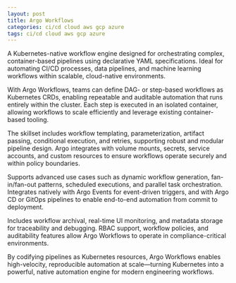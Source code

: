 ```yaml
---
layout: post
title: Argo Workflows
categories: ci/cd cloud aws gcp azure
tags: ci/cd cloud aws gcp azure
---
```


A Kubernetes-native workflow engine designed for orchestrating complex, container-based pipelines using declarative YAML specifications. Ideal for automating CI/CD processes, data pipelines, and machine learning workflows within scalable, cloud-native environments.

<!--more-->

With Argo Workflows, teams can define DAG- or step-based workflows as Kubernetes CRDs, enabling repeatable and auditable automation that runs entirely within the cluster. Each step is executed in an isolated container, allowing workflows to scale efficiently and leverage existing container-based tooling.

The skillset includes workflow templating, parameterization, artifact passing, conditional execution, and retries, supporting robust and modular pipeline design. Argo integrates with volume mounts, secrets, service accounts, and custom resources to ensure workflows operate securely and within policy boundaries.

Supports advanced use cases such as dynamic workflow generation, fan-in/fan-out patterns, scheduled executions, and parallel task orchestration. Integrates natively with Argo Events for event-driven triggers, and with Argo CD or GitOps pipelines to enable end-to-end automation from commit to deployment.

Includes workflow archival, real-time UI monitoring, and metadata storage for traceability and debugging. RBAC support, workflow policies, and auditability features allow Argo Workflows to operate in compliance-critical environments.

By codifying pipelines as Kubernetes resources, Argo Workflows enables high-velocity, reproducible automation at scale—turning Kubernetes into a powerful, native automation engine for modern engineering workflows.
